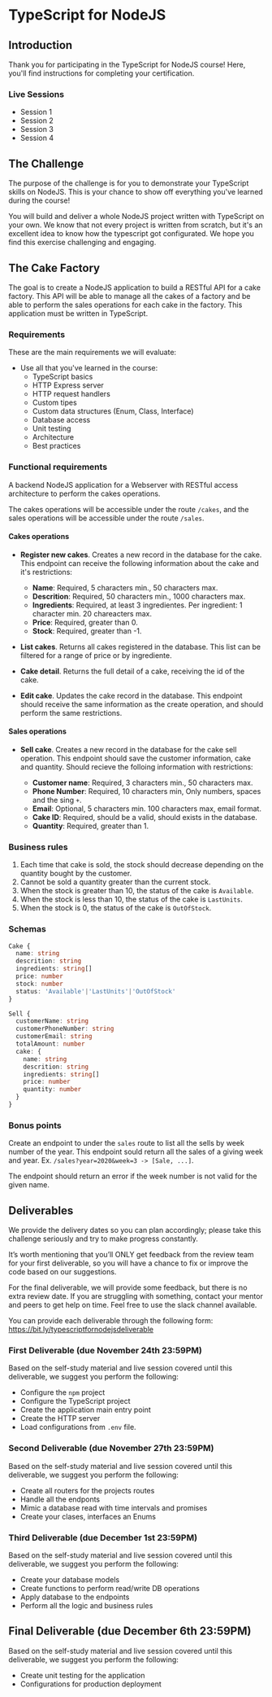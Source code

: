 # TypeScript for NodeJS

## Introduction

Thank you for participating in the TypeScript for NodeJS course!
Here, you'll find instructions for completing your certification.

### Live Sessions

- Session 1
- Session 2
- Session 3
- Session 4

## The Challenge

The purpose of the challenge is for you to demonstrate your TypeScript skills on NodeJS. This is your chance to show off everything you've learned during the course!

You will build and deliver a whole NodeJS project written with TypeScript on your own. We know that not every project is written from scratch, but it's an excellent idea to know how the typescript got configurated. We hope you find this exercise challenging and engaging.

## The Cake Factory

The goal is to create a NodeJS application to build a RESTful API for a cake factory. This API will be able to manage all the cakes of a factory and be able to perform the sales operations for each cake in the factory. This application must be written in TypeScript.

### Requirements

These are the main requirements we will evaluate:

- Use all that you've learned in the course:
  - TypeScript basics
  - HTTP Express server
  - HTTP request handlers
  - Custom tipes
  - Custom data structures (Enum, Class, Interface)
  - Database access
  - Unit testing
  - Architecture
  - Best practices

### Functional requirements

A backend NodeJS application for a Webserver with RESTful access architecture to perform the cakes operations.

The cakes operations will be accessible under the route `/cakes`, and the sales operations will be accessible under the route `/sales`.

#### Cakes operations

- **Register new cakes**. Creates a new record in the database for the cake. This endpoint can receive the following information about the cake and it's restrictions:

  - **Name**: Required, 5 characters min., 50 characters max.
  - **Descrition**: Required, 50 characters min., 1000 characters max.
  - **Ingredients**: Required, at least 3 ingredientes. Per ingredient: 1 character min. 20 chareacters max.
  - **Price**: Required, greater than 0.
  - **Stock**: Required, greater than -1.

- **List cakes**. Returns all cakes registered in the database. This list can be filtered for a range of price or by ingrediente.

- **Cake detail**. Returns the full detail of a cake, receiving the id of the cake.

- **Edit cake**. Updates the cake record in the database. This endpoint should receive the same information as the create operation, and should perform the same restrictions.

#### Sales operations

- **Sell cake**. Creates a new record in the database for the cake sell operation. This endpoint should save the customer information, cake and quantity. Should recieve the folloing information with restrictions:

  - **Customer name**: Required, 3 characters min., 50 characters max.
  - **Phone Number**: Required, 10 characters min, Only numbers, spaces and the sing `+`.
  - **Email**: Optional, 5 characters min. 100 characters max, email format.
  - **Cake ID**: Required, should be a valid, should exists in the database.
  - **Quantity**: Required, greater than 1.

### Business rules

1. Each time that cake is sold, the stock should decrease depending on the quantity bought by the customer.
2. Cannot be sold a quantity greater than the current stock.
3. When the stock is greater than 10, the status of the cake is `Available`.
4. When the stock is less than 10, the status of the cake is `LastUnits`.
5. When the stock is 0, the status of the cake is `OutOfStock`.

### Schemas

```typescript
Cake {
  name: string
  descrition: string
  ingredients: string[]
  price: number
  stock: number
  status: 'Available'|'LastUnits'|'OutOfStock'
}

Sell {
  customerName: string
  customerPhoneNumber: string
  customerEmail: string
  totalAmount: number
  cake: {
    name: string
    descrition: string
    ingredients: string[]
    price: number
    quantity: number
  }
}
```

### Bonus points

Create an endpoint to under the `sales` route to list all the sells by week number of the year. This endpoint sould return all the sales of a giving week and year. Ex. `/sales?year=2020&week=3 -> [Sale, ...]`.

The endpoint should return an error if the week number is not valid for the given name.

## Deliverables

We provide the delivery dates so you can plan accordingly; please take this challenge seriously and try to make progress constantly.

It’s worth mentioning that you’ll ONLY get feedback from the review team for your first deliverable, so you will have a chance to fix or improve the code based on our suggestions.

For the final deliverable, we will provide some feedback, but there is no extra review date. If you are struggling with something, contact your mentor and peers to get help on time. Feel free to use the slack channel available.

You can provide each deliverable through the following form: https://bit.ly/typescriptfornodejsdeliverable

### First Deliverable (due November 24th 23:59PM)

Based on the self-study material and live session covered until this deliverable, we suggest you perform the following:

- Configure the `npm` project
- Configure the TypeScript project
- Create the application main entry point
- Create the HTTP server
- Load configurations from `.env` file.

### Second Deliverable (due November 27th 23:59PM)

Based on the self-study material and live session covered until this deliverable, we suggest you perform the following:

- Create all routers for the projects routes
- Handle all the endponts
- Mimic a database read with time intervals and promises
- Create your clases, interfaces an Enums

### Third Deliverable (due December 1st 23:59PM)

Based on the self-study material and live session covered until this deliverable, we suggest you perform the following:

- Create your database models
- Create functions to perform read/write DB operations
- Apply database to the endpoints
- Perform all the logic and business rules

## Final Deliverable (due December 6th 23:59PM)

Based on the self-study material and live session covered until this deliverable, we suggest you perform the following:

- Create unit testing for the application
- Configurations for production deployment

